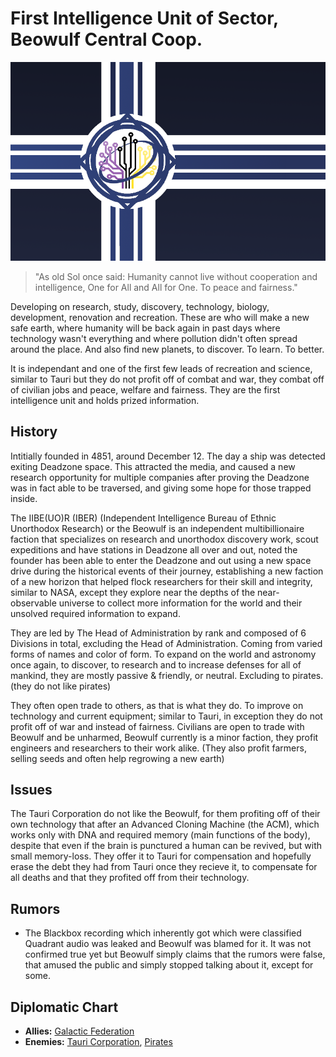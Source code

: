 # First Intelligence Unit of Sector, Beowulf Central Coop.

![beowulf flag](../../images/flags/beowulf.png)

>"As old Sol once said: Humanity cannot live without cooperation and intelligence, One for All and All for One. To peace and fairness."

Developing on research, study, discovery, technology, biology, development, renovation and recreation.
These are who will make a new safe earth, where humanity will be back again in past days where technology wasn't everything and where pollution didn't often spread around the place. And also find new planets, to discover. To learn. To better. 

It is independant and one of the first few leads of recreation and science, similar to Tauri but they do not profit off of combat and war, they combat off of civilian jobs and peace, welfare and fairness. They are the first intelligence unit and holds prized information. 

## History

Intitially founded in 4851, around December 12. The day a ship was detected exiting Deadzone space. This attracted the media, and caused a new research opportunity for multiple companies after proving the Deadzone was in fact able to be traversed, and giving some hope for those trapped inside.

The IIBE(UO)R (IBER) (Independent Intelligence Bureau of Ethnic Unorthodox Research) or the Beowulf is an independent multibillionaire faction that specializes on research and unorthodox discovery work, scout expeditions and have stations in Deadzone all over and out, noted the founder has been able to enter the Deadzone and out using a new space drive during the historical events of their journey, establishing a new faction of a new horizon that helped flock researchers for their skill and integrity, similar to NASA, except they explore near the depths of the near-observable universe to collect more information for the world and their unsolved required information to expand.

They are led by The Head of Administration by rank and composed of 6 Divisions in total, excluding the Head of Administration. Coming from varied forms of names and color of form. To expand on the world and astronomy once again, to discover, to research and to increase defenses for all of mankind, they are mostly passive & friendly, or neutral. Excluding to pirates. (they do not like pirates)

They often open trade to others, as that is what they do. To improve on technology and current equipment; similar to Tauri, in exception they do not profit off of war and instead of fairness. Civilians are open to trade with Beowulf and be unharmed, Beowulf currently is a minor faction, they profit engineers and researchers to their work alike. (They also profit farmers, selling seeds and often help regrowing a new earth)

## Issues

The Tauri Corporation do not like the Beowulf, for them profiting off of their own technology that after an Advanced Cloning Machine (the ACM), which works only with DNA and required memory (main functions of the body), despite that even if the brain is punctured a human can be revived, but with small memory-loss. They offer it to Tauri for compensation and hopefully erase the debt they had from Tauri once they recieve it, to compensate for all deaths and that they profited off from their technology.

## Rumors
- The Blackbox recording which inherently got which were classified Quadrant audio was leaked and Beowulf was blamed for it. It was not confirmed true yet but Beowulf simply claims that the rumors were false, that amused the public and simply stopped talking about it, except for some. 

## Diplomatic Chart

- **Allies:** [Galactic Federation](federation)
- **Enemies:** [Tauri Corporation](../tauri), [Pirates](pirates)
